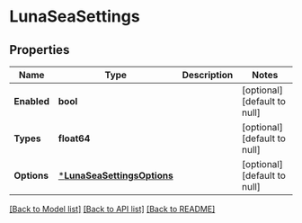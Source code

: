 # LunaSeaSettings

## Properties
Name | Type | Description | Notes
------------ | ------------- | ------------- | -------------
**Enabled** | **bool** |  | [optional] [default to null]
**Types** | **float64** |  | [optional] [default to null]
**Options** | [***LunaSeaSettingsOptions**](LunaSeaSettings_options.md) |  | [optional] [default to null]

[[Back to Model list]](../README.md#documentation-for-models) [[Back to API list]](../README.md#documentation-for-api-endpoints) [[Back to README]](../README.md)

